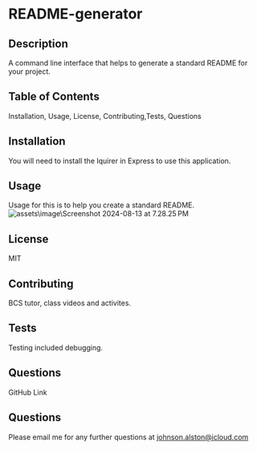 # README-generator

## Description
A command line interface that helps to generate a standard README for your project.

## Table of Contents
Installation, Usage, License, Contributing,Tests, Questions

## Installation
You will need to install the Iquirer in Express to use this application.

## Usage
Usage for this is to help you create a standard README.
![assets\image\Screenshot 2024-08-13 at 7.28.25 PM](<./Develop/assets/images/Screenshot 2024-08-13 at 7.28.25 PM.png>)


## License
MIT

## Contributing
BCS tutor, class videos and activites.

## Tests
Testing included debugging.

## Questions
GitHub Link

## Questions
Please email me for any further questions at johnson.alston@icloud.com